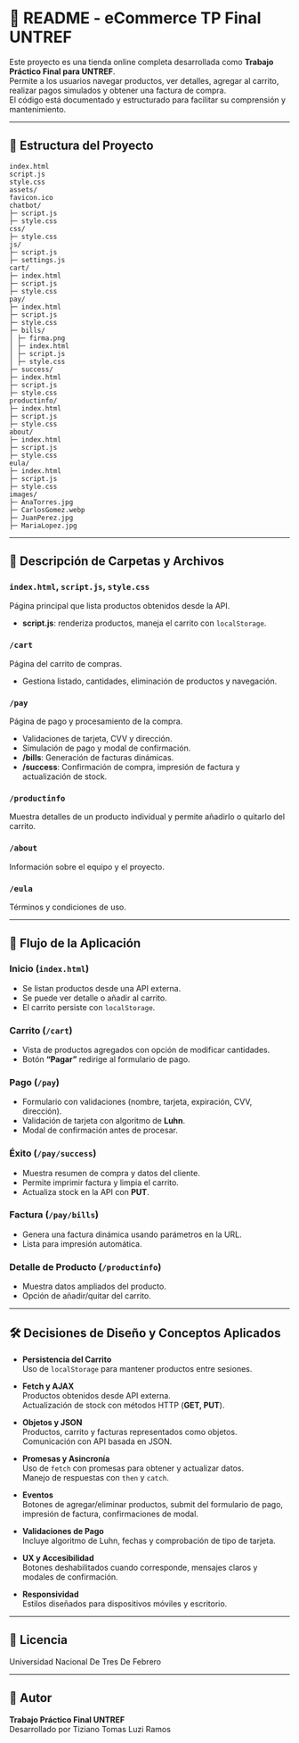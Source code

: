 # 🛒 README - eCommerce TP Final UNTREF

Este proyecto es una tienda online completa desarrollada como **Trabajo Práctico Final para UNTREF**.  
Permite a los usuarios navegar productos, ver detalles, agregar al carrito, realizar pagos simulados y obtener una factura de compra.  
El código está documentado y estructurado para facilitar su comprensión y mantenimiento.

---

## 📂 Estructura del Proyecto

```
index.html
script.js
style.css
assets/
favicon.ico
chatbot/
├─ script.js
├─ style.css
css/
├─ style.css
js/
├─ script.js
├─ settings.js
cart/
├─ index.html
├─ script.js
├─ style.css
pay/
├─ index.html
├─ script.js
├─ style.css
├─ bills/
│ ├─ firma.png
│ ├─ index.html
│ ├─ script.js
│ ├─ style.css
├─ success/
├─ index.html
├─ script.js
├─ style.css
productinfo/
├─ index.html
├─ script.js
├─ style.css
about/
├─ index.html
├─ script.js
├─ style.css
eula/
├─ index.html
├─ script.js
├─ style.css
images/
├─ AnaTorres.jpg
├─ CarlosGomez.webp
├─ JuanPerez.jpg
├─ MariaLopez.jpg

```

---

## 📑 Descripción de Carpetas y Archivos

### `index.html`, `script.js`, `style.css`

Página principal que lista productos obtenidos desde la API.

- **script.js**: renderiza productos, maneja el carrito con `localStorage`.

### `/cart`

Página del carrito de compras.

- Gestiona listado, cantidades, eliminación de productos y navegación.

### `/pay`

Página de pago y procesamiento de la compra.

- Validaciones de tarjeta, CVV y dirección.
- Simulación de pago y modal de confirmación.
- **/bills**: Generación de facturas dinámicas.
- **/success**: Confirmación de compra, impresión de factura y actualización de stock.

### `/productinfo`

Muestra detalles de un producto individual y permite añadirlo o quitarlo del carrito.

### `/about`

Información sobre el equipo y el proyecto.

### `/eula`

Términos y condiciones de uso.

---

## 🔄 Flujo de la Aplicación

### **Inicio (`index.html`)**

- Se listan productos desde una API externa.
- Se puede ver detalle o añadir al carrito.
- El carrito persiste con `localStorage`.

### **Carrito (`/cart`)**

- Vista de productos agregados con opción de modificar cantidades.
- Botón **“Pagar”** redirige al formulario de pago.

### **Pago (`/pay`)**

- Formulario con validaciones (nombre, tarjeta, expiración, CVV, dirección).
- Validación de tarjeta con algoritmo de **Luhn**.
- Modal de confirmación antes de procesar.

### **Éxito (`/pay/success`)**

- Muestra resumen de compra y datos del cliente.
- Permite imprimir factura y limpia el carrito.
- Actualiza stock en la API con **PUT**.

### **Factura (`/pay/bills`)**

- Genera una factura dinámica usando parámetros en la URL.
- Lista para impresión automática.

### **Detalle de Producto (`/productinfo`)**

- Muestra datos ampliados del producto.
- Opción de añadir/quitar del carrito.

---

## 🛠️ Decisiones de Diseño y Conceptos Aplicados

- **Persistencia del Carrito**  
  Uso de `localStorage` para mantener productos entre sesiones.

- **Fetch y AJAX**  
  Productos obtenidos desde API externa.  
  Actualización de stock con métodos HTTP (**GET, PUT**).

- **Objetos y JSON**  
  Productos, carrito y facturas representados como objetos.  
  Comunicación con API basada en JSON.

- **Promesas y Asincronía**  
  Uso de `fetch` con promesas para obtener y actualizar datos.  
  Manejo de respuestas con `then` y `catch`.

- **Eventos**  
  Botones de agregar/eliminar productos, submit del formulario de pago, impresión de factura, confirmaciones de modal.

- **Validaciones de Pago**  
  Incluye algoritmo de Luhn, fechas y comprobación de tipo de tarjeta.

- **UX y Accesibilidad**  
  Botones deshabilitados cuando corresponde, mensajes claros y modales de confirmación.

- **Responsividad**  
  Estilos diseñados para dispositivos móviles y escritorio.

---

## 📜 Licencia

Universidad Nacional De Tres De Febrero

---

## 👤 Autor

**Trabajo Práctico Final UNTREF**  
Desarrollado por Tiziano Tomas Luzi Ramos
